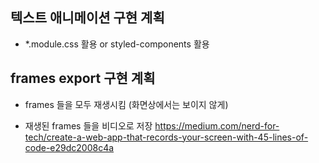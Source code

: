 ## 텍스트 애니메이션 구현 계획

- \*.module.css 활용 or styled-components 활용

## frames export 구현 계획

- frames 들을 모두 재생시킴 (화면상에서는 보이지 않게)

- 재생된 frames 들을 비디오로 저장
  https://medium.com/nerd-for-tech/create-a-web-app-that-records-your-screen-with-45-lines-of-code-e29dc2008c4a
